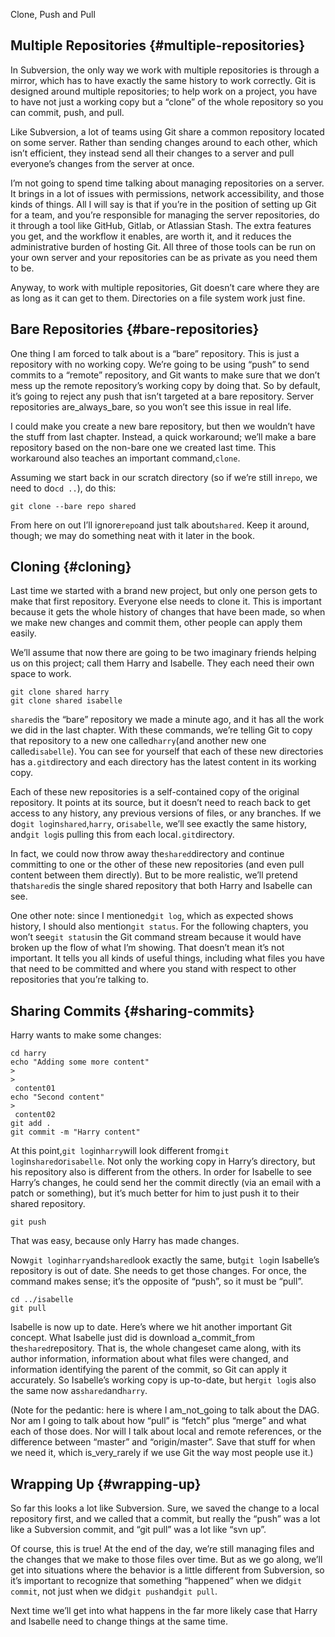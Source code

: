 Clone, Push and Pull

## Multiple Repositories {#multiple-repositories}

In Subversion, the only way we work with multiple repositories is through a mirror, which has to have exactly the same history to work correctly. Git is designed around multiple repositories; to help work on a project, you have to have not just a working copy but a “clone” of the whole repository so you can commit, push, and pull.

Like Subversion, a lot of teams using Git share a common repository located on some server. Rather than sending changes around to each other, which isn’t efficient, they instead send all their changes to a server and pull everyone’s changes from the server at once.

I’m not going to spend time talking about managing repositories on a server. It brings in a lot of issues with permissions, network accessibility, and those kinds of things. All I will say is that if you’re in the position of setting up Git for a team, and you’re responsible for managing the server repositories, do it through a tool like GitHub, Gitlab, or Atlassian Stash. The extra features you get, and the workflow it enables, are worth it, and it reduces the administrative burden of hosting Git. All three of those tools can be run on your own server and your repositories can be as private as you need them to be.

Anyway, to work with multiple repositories, Git doesn’t care where they are as long as it can get to them. Directories on a file system work just fine.

## Bare Repositories {#bare-repositories}

One thing I am forced to talk about is a “bare” repository. This is just a repository with no working copy. We’re going to be using “push” to send commits to a “remote” repository, and Git wants to make sure that we don’t mess up the remote repository’s working copy by doing that. So by default, it’s going to reject any push that isn’t targeted at a bare repository. Server repositories are_always_bare, so you won’t see this issue in real life.

I could make you create a new bare repository, but then we wouldn’t have the stuff from last chapter. Instead, a quick workaround; we’ll make a bare repository based on the non-bare one we created last time. This workaround also teaches an important command,`clone`.

Assuming we start back in our scratch directory \(so if we’re still in`repo`, we need to do`cd ..`\), do this:

```
git clone --bare repo shared

```

From here on out I’ll ignore`repo`and just talk about`shared`. Keep it around, though; we may do something neat with it later in the book.

## Cloning {#cloning}

Last time we started with a brand new project, but only one person gets to make that first repository. Everyone else needs to clone it. This is important because it gets the whole history of changes that have been made, so when we make new changes and commit them, other people can apply them easily.

We’ll assume that now there are going to be two imaginary friends helping us on this project; call them Harry and Isabelle. They each need their own space to work.

```
git clone shared harry
git clone shared isabelle

```

`shared`is the “bare” repository we made a minute ago, and it has all the work we did in the last chapter. With these commands, we’re telling Git to copy that repository to a new one called`harry`\(and another new one called`isabelle`\). You can see for yourself that each of these new directories has a`.git`directory and each directory has the latest content in its working copy.

Each of these new repositories is a self-contained copy of the original repository. It points at its source, but it doesn’t need to reach back to get access to any history, any previous versions of files, or any branches. If we do`git log`in`shared`,`harry`, or`isabelle`, we’ll see exactly the same history, and`git log`is pulling this from each local`.git`directory.

In fact, we could now throw away the`shared`directory and continue committing to one or the other of these new repositories \(and even pull content between them directly\). But to be more realistic, we’ll pretend that`shared`is the single shared repository that both Harry and Isabelle can see.

One other note: since I mentioned`git log`, which as expected shows history, I should also mention`git status`. For the following chapters, you won’t see`git status`in the Git command stream because it would have broken up the flow of what I’m showing. That doesn’t mean it’s not important. It tells you all kinds of useful things, including what files you have that need to be committed and where you stand with respect to other repositories that you’re talking to.

## Sharing Commits {#sharing-commits}

Harry wants to make some changes:

```
cd harry
echo "Adding some more content" 
>
>
 content01
echo "Second content" 
>
 content02
git add .
git commit -m "Harry content"

```

At this point,`git log`in`harry`will look different from`git log`in`shared`or`isabelle`. Not only the working copy in Harry’s directory, but his repository also is different from the others. In order for Isabelle to see Harry’s changes, he could send her the commit directly \(via an email with a patch or something\), but it’s much better for him to just push it to their shared repository.

```
git push

```

That was easy, because only Harry has made changes.

Now`git log`in`harry`and`shared`look exactly the same, but`git log`in Isabelle’s repository is out of date. She needs to get those changes. For once, the command makes sense; it’s the opposite of “push”, so it must be “pull”.

```
cd ../isabelle
git pull

```

Isabelle is now up to date. Here’s where we hit another important Git concept. What Isabelle just did is download a_commit_from the`shared`repository. That is, the whole changeset came along, with its author information, information about what files were changed, and information identifying the parent of the commit, so Git can apply it accurately. So Isabelle’s working copy is up-to-date, but her`git log`is also the same now as`shared`and`harry`.

\(Note for the pedantic: here is where I am_not_going to talk about the DAG. Nor am I going to talk about how “pull” is “fetch” plus “merge” and what each of those does. Nor will I talk about local and remote references, or the difference between “master” and “origin/master”. Save that stuff for when we need it, which is_very_rarely if we use Git the way most people use it.\)

## Wrapping Up {#wrapping-up}

So far this looks a lot like Subversion. Sure, we saved the change to a local repository first, and we called that a commit, but really the “push” was a lot like a Subversion commit, and “git pull” was a lot like “svn up”.

Of course, this is true! At the end of the day, we’re still managing files and the changes that we make to those files over time. But as we go along, we’ll get into situations where the behavior is a little different from Subversion, so it’s important to recognize that something “happened” when we did`git commit`, not just when we did`git push`and`git pull`.

Next time we’ll get into what happens in the far more likely case that Harry and Isabelle need to change things at the same time.

